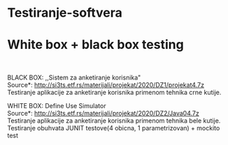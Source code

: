 # Testiranje-softvera
<h1>White box + black box testing </h1><br/>

BLACK BOX: ,,Sistem za anketiranje korisnika"<br/>
Source*: http://si3ts.etf.rs/materijali/projekat/2020/DZ1/projekat4.7z<br/>
Testiranje aplikacije za anketiranje korisnika primenom tehnika crne kutije. <br/>

WHITE BOX: Define Use Simulator<br/>
Source*: http://si3ts.etf.rs/materijali/projekat/2020/DZ2/Java04.7z<br/>
Testiranje aplikacije za anketiranje korisnika primenom tehnika bele kutije.<br/>
Testiranje obuhvata JUNIT testove(4 obicna, 1 parametrizovan) + mockito test<br/>
